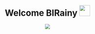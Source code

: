 <h1 align="center">Welcome BIRainy <img src="https://media.giphy.com/media/hvRJCLFzcasrR4ia7z/giphy.gif" width="35"></h1>
<p align="center">
  <a href="https://github.com/DenverCoder1/readme-typing-svg"><img src="https://readme-typing-svg.herokuapp.com?lines=Software+Developmet;SMM;Data+Analytics;WebSite;Mobile+App&center=true&width=500&height=50"></a>
</p>

<br>
